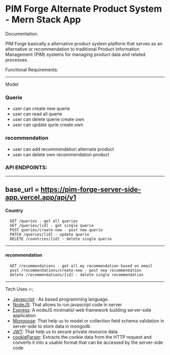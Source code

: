 # PIM Forge Alternate Product System - Mern Stack App

Documentation.

PIM Forge basically a alternative product system platform that serves as an alternative or recommendation to traditional Product Information Management (PIM) systems for managing product data and related processes.

Functional Requirements:

---

Model

### Querie

- user can create new querie
- user can read all querie
- user can delete querie create own
- user can update qurie create own

### recommendation

- user can add recommendation alternate product
- user can delete own recommendation product

### API ENDPOINTS:

---

## base_url = https://pim-forge-server-side-app.vercel.app/api/v1

#### Country

      GET /queries - get all queries
      GET /queries/[id] - get single querie
      POST queries/create-new - post new querie
      PATCH /queries/[id] - update querie
      DELETE /countries/[id] - delete single querie

---

#### recommendation

      GET /recommendations - get all my recommendation based on email
      post /recommendations/create-new - post new recommendation
      delete /recommendations/[id] - delete single recommendation

---

Tech Uses 🔥;

- [Javascript](https://developer.mozilla.org/en-US/docs/Web/JavaScript) : As based programming language.
- [NodeJS](https://nodejs.org/en): That allows to run javascript code in server
- [Express](https://expressjs.com/): A nodeJS minimalist web framework building server-side application
- [Mongoose](https://mongoosejs.com/): That help us to model or collection field schema validation in server-side to store data in mongodb
- [JWT](https://jwt.io/introduction): That help us to secure private resource data.
- [cookieParser](https://www.npmjs.com/package/cookie-parser): Extracts the cookie data from the HTTP request and converts it into a usable format that can be accessed by the server-side code
